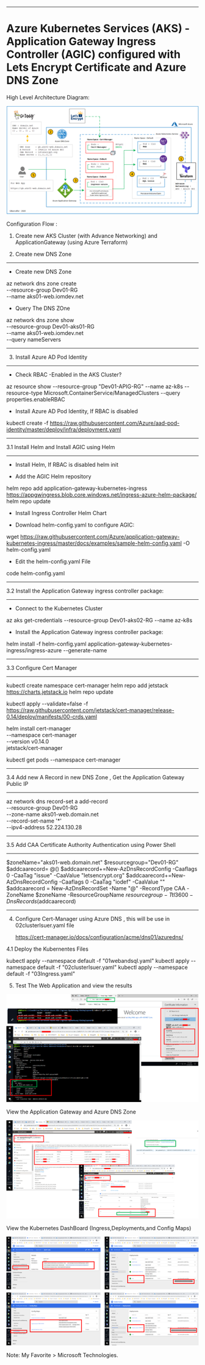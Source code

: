 ----------------------------------------------------------
# Azure Kubernetes Services (AKS) - Application Gateway Ingress Controller (AGIC) configured with Lets Encrypt Certificate and Azure DNS Zone

High Level Architecture Diagram:

![Image description](https://github.com/GBuenaflor/01azure-aks-ingresscontroller-agic/blob/master/GB-AKS-Ingress-AGIC00.png)


Configuration Flow :

1. Create new AKS Cluster (with Advance Networking) and ApplicationGateway (using Azure Terraform)
    

2. Create new DNS Zone

------------------------------------------------------------------------------

- Create new DNS Zone

az network dns zone create \
  --resource-group Dev01-RG \
  --name aks01-web.iomdev.net
 
- Query The DNS ZOne

az network dns zone show \
  --resource-group Dev01-aks01-RG \
  --name aks01-web.iomdev.net \
  --query nameServers

------------------------------------------------------------------------------

3. Install Azure AD Pod Identity

----------------------------------------------------------
 
- Check RBAC -Enabled in the AKS Cluster?

az resource show --resource-group "Dev01-APIG-RG" --name az-k8s --resource-type Microsoft.ContainerService/ManagedClusters --query properties.enableRBAC
 
 
- Install Azure AD Pod Identity,  If RBAC is disabled

kubectl create -f https://raw.githubusercontent.com/Azure/aad-pod-identity/master/deploy/infra/deployment.yaml
  
----------------------------------------------------------

3.1 Install Helm and Install AGIC using Helm

----------------------------------------------------------

- Install Helm, If RBAC is disabled
helm init


- Add the AGIC Helm repository

helm repo add application-gateway-kubernetes-ingress https://appgwingress.blob.core.windows.net/ingress-azure-helm-package/
helm repo update

- Install Ingress Controller Helm Chart

- Download helm-config.yaml to configure AGIC:

wget https://raw.githubusercontent.com/Azure/application-gateway-kubernetes-ingress/master/docs/examples/sample-helm-config.yaml -O helm-config.yaml
 

- Edit the helm-config.yaml File

code helm-config.yaml

----------------------------------------------------------
    
3.2 Install the Application Gateway ingress controller package:


----------------------------------------------------------

- Connect to the Kubernetes Cluster

az aks get-credentials --resource-group Dev01-aks02-RG --name az-k8s


- Install the Application Gateway ingress controller package:

helm install -f helm-config.yaml application-gateway-kubernetes-ingress/ingress-azure --generate-name

----------------------------------------------------------

3.3 Configure Cert Manager

----------------------------------------------------------
   
kubectl create namespace cert-manager
helm repo add jetstack https://charts.jetstack.io
helm repo update

kubectl apply --validate=false -f https://raw.githubusercontent.com/jetstack/cert-manager/release-0.14/deploy/manifests/00-crds.yaml

helm install cert-manager \
    --namespace cert-manager \
    --version v0.14.0 \
    jetstack/cert-manager

kubectl get pods --namespace cert-manager

----------------------------------------------------------

3.4 Add new A Record in new DNS Zone , Get the Application Gateway Public IP

----------------------------------------------------------

az network dns record-set a add-record \
    --resource-group Dev01-RG \
    --zone-name aks01-web.domain.net \
    --record-set-name '*' \
    --ipv4-address 52.224.130.28

----------------------------------------------------------

3.5 Add CAA  Certificate Authority Authentication using Power Shell


----------------------------------------------------------

$zoneName="aks01-web.domain.net"
$resourcegroup="Dev01-RG"
$addcaarecord= @()
$addcaarecord+=New-AzDnsRecordConfig -Caaflags 0 -CaaTag "issue" -CaaValue "letsencrypt.org"
$addcaarecord+=New-AzDnsRecordConfig -Caaflags 0 -CaaTag "iodef" -CaaValue "<your email>"
$addcaarecord = New-AzDnsRecordSet -Name "@" -RecordType CAA -ZoneName $zoneName -ResourceGroupName $resourcegroup -Ttl 3600 -DnsRecords ($addcaarecord)
 
----------------------------------------------------------

4. Configure Cert-Manager using Azure DNS , this will be use in 02clusterIsuer.yaml file

   https://cert-manager.io/docs/configuration/acme/dns01/azuredns/


4.1 Deploy the Kubernentes Files
    
kubectl apply --namespace default -f "01webandsql.yaml"
kubectl apply --namespace default -f "02clusterIsuer.yaml"
kubectl apply --namespace default -f "03Ingress.yaml"


5. Test The Web Application and view the results
 

![Image description](https://github.com/GBuenaflor/01azure-aks-ingresscontroller-agic/blob/master/GB-AKS-Ingress-AGIC01.png)


View the Application Gateway and Azure DNS Zone


![Image description](https://github.com/GBuenaflor/01azure-aks-ingresscontroller-agic/blob/master/GB-AKS-Ingress-AGIC02.png)


View the Kubernetes DashBoard (Ingress,Deployments,and Config Maps)


![Image description](https://github.com/GBuenaflor/01azure-aks-ingresscontroller-agic/blob/master/GB-AKS-Ingress-AGIC03.png)




Note: My Favorite > Microsoft Technologies.
